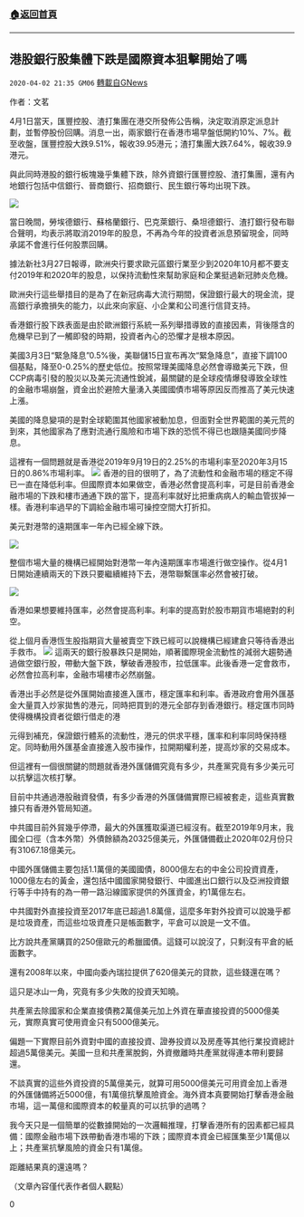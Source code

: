 ###  [:house:返回首頁](https://github.com/ourhimalayas/txt)
---

## 港股銀行股集體下跌是國際資本狙擊開始了嗎
`2020-04-02 21:35 GM06` [轉載自GNews](https://gnews.org/zh-hant/160408/)

作者：文茗

4月1日當天，匯豐控股、渣打集團在港交所發佈公告稱，決定取消原定派息計劃，並暫停股份回購。消息一出，兩家銀行在香港市場早盤低開約10%、7%。截至收盤，匯豐控股大跌9.51%，報收39.95港元；渣打集團大跌7.64%，報收39.9港元。

與此同時港股的銀行板塊幾乎集體下跌，除外資銀行匯豐控股、渣打集團，還有內地銀行包括中信銀行、晉商銀行、招商銀行、民生銀行等均出現下跌。

![](https://s3-ap-northeast-1.amazonaws.com/news.guo.offload.media/wp-content/uploads/2020/04/02211853/12-1.png)

當日晚間，勞埃德銀行、蘇格蘭銀行、巴克萊銀行、桑坦德銀行、渣打銀行發布聯合聲明，均表示將取消2019年的股息，不再為今年的投資者派息預留現金，同時承諾不會進行任何股票回購。

據法新社3月27日報導，歐洲央行要求歐元區銀行業至少到2020年10月都不要支付2019年和2020年的股息，以保持流動性來幫助家庭和企業挺過新冠肺炎危機。

歐洲央行這些舉措目的是為了在新冠病毒大流行期間，保證銀行最大的現金流，提高銀行承擔損失的能力，以此來向家庭、小企業和公司進行信貸支持。

香港銀行股下跌表面是由於歐洲銀行系統一系列舉措導致的直接因素，背後隱含的危機早已到了一觸即發的時期，投資者內心的恐懼才是根本原因。

美國3月3日“緊急降息”0.5%後，美聯儲15日宣布再次“緊急降息”，直接下調100個基點，降至0-0.25%的歷史低位。按照常理美國降息必然會導緻美元下跌，但CCP病毒引發的股災以及美元流通性銳減，最關鍵的是全球疫情爆發導致全球性的金融市場崩盤，資金出於避險大量湧入美國國債市場等原因反而推高了美元快速上漲。

美國的降息變項的是對全球範圍其他國家被動加息，但面對全世界範圍的美元荒的到來，其他國家為了應對流通行風險和市場下跌的恐慌不得已也跟隨美國同步降息。

這裡有一個問題就是香港從2019年9月19日的2.25%的市場利率至2020年3月15日的0.86%市場利率。
![](https://s3-ap-northeast-1.amazonaws.com/news.guo.offload.media/wp-content/uploads/2020/04/02212013/13-1.png)
香港的目的很明了，為了流動性和金融市場的穩定不得已一直在降低利率。但國際資本如果做空，香港必然會提高利率，可是目前香港金融市場的下跌和樓市通通下跌的當下，提高利率就好比把重病病人的輸血管拔掉一樣。香港利率過早的下調給金融市場可操控空間大打折扣。

美元對港幣的遠期匯率一年內已經全線下跌。

![](https://s3-ap-northeast-1.amazonaws.com/news.guo.offload.media/wp-content/uploads/2020/04/02212221/14-1.png)

整個市場大量的機構已經開始對港幣一年內遠期匯率市場進行做空操作。從4月1日開始連續兩天的下跌只要繼續維持下去，港幣聯繫匯率必然會被打破。

![](https://s3-ap-northeast-1.amazonaws.com/news.guo.offload.media/wp-content/uploads/2020/04/02212301/15.png)

香港如果想要維持匯率，必然會提高利率。利率的提高對於股市期貨市場絕對的利空。

從上個月香港恆生股指期貨大量被賣空下跌已經可以說機構已經建倉只等待香港出手救市。
![](https://s3-ap-northeast-1.amazonaws.com/news.guo.offload.media/wp-content/uploads/2020/04/02212350/16.png)
這兩天的銀行股暴跌只是開始，順著國際現金流動性的減弱大趨勢通過做空銀行股，帶動大盤下跌，擊破香港股市，拉低匯率。此後香港一定會救市，必然會拉高利率，金融市場樓市必然崩盤。

香港出手必然是從外匯開始直接進入匯市，穩定匯率和利率。香港政府會用外匯基金大量買入炒家拋售的港元，同時把買到的港元全部存到香港銀行。穩定匯市同時使得機構投資者從銀行借走的港

元得到補充，保證銀行體系的流動性，港元的供求平穩，匯率和利率同時保持穩定。同時動用外匯基金直接進入股市操作，拉開期權利差，提高炒家的交易成本。

但這裡有一個很關鍵的問題就香港外匯儲備究竟有多少，共產黨究竟有多少美元可以抗擊這次核打擊。

目前中共通過港股融資發債，有多少香港的外匯儲備實際已經被套走，這些真實數據只有香港外管局知道。

中共國目前外貿幾乎停滯，最大的外匯獲取渠道已經沒有。截至2019年9月末，我國全口徑（含本外幣）外債餘額為20325億美元，外匯儲備截止2020年02月份只有31067.18億美元。

中國外匯儲備主要包括1.1萬億的美國國債，8000億左右的中金公司投資資產，1000億左右的黃金，還包括中國國家開發銀行、中國進出口銀行以及亞洲投資銀行等手中持有的為一帶一路沿線國家提供的外匯資金，約1萬億左右。

中共國對外直接投資至2017年底已超過1.8萬億，這麼多年對外投資可以說幾乎都是垃圾資產，而這些垃圾資產只是帳面數字，平倉可以說是一文不值。

比方說共產黨購買的250億歐元的希臘國債。這錢可以說沒了，只剩沒有平倉的紙面數字。

還有2008年以來，中國向委內瑞拉提供了620億美元的貸款，這些錢還在嗎？

這只是冰山一角，究竟有多少失敗的投資天知曉。

共產黨去除國家和企業直接債務2萬億美元加上外資在華直接投資的5000億美元，實際真實可使用資金只有5000億美元。

偏題一下實際目前外資對中國的直接投資、證券投資以及房產等其他行業投資總計超過5萬億美元。美國一旦和共產黨脫鉤，外資撤離時共產黨就得連本帶利要歸還。

不談真實的這些外資投資的5萬億美元，就算可用5000億美元可用資金加上香港的外匯儲備將近5000億，有1萬億抗擊風險資金。海外資本真要開始打擊香港金融市場，這一萬億和國際資本的較量真的可以抗爭的過嗎？

我今天只是一個簡單的從數據開始的一次邏輯推理，打擊香港所有的因素都已經具備：國際金融市場下跌帶動香港市場的下跌；國際資本資金已經匯集至少1萬億以上；共產黨抗擊風險的資金只有1萬億。

距離結果真的還遠嗎？

（文章內容僅代表作者個人觀點）

0
